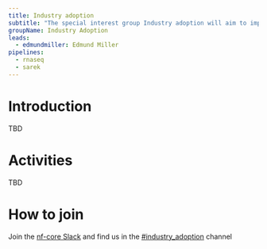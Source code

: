 ```yaml
---
title: Industry adoption
subtitle: "The special interest group Industry adoption will aim to improve nf-core to make it easy to adopt its pipelines in an industry setting. Mixing of open-source and proprietary code."
groupName: Industry Adoption
leads:
  - edmundmiller: Edmund Miller
pipelines:
  - rnaseq
  - sarek
---
```


# Introduction

TBD

# Activities

TBD

# How to join

Join the [nf-core Slack](/join#slack) and find us in the [#industry_adoption](https://nfcore.slack.com/archives/C08GQC2U3V1) channel
